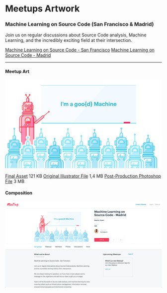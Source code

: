 # Meetups Artwork

### Machine Learning on Source Code (San Francisco & Madrid)

Join us on regular discussions about Source Code analysis, Machine Learning, and the incredibly exciting field at their intersection.

[Machine Learning on Source Code - San Francisco](https://www.meetup.com/MLoSC-SF/)
[Machine Learning on Source Code - Madrid](https://www.meetup.com/MLoSC-Madrid/)

---

#### Meetup Art

![ML-SC-Banner](machine-learning-on-source-code/files/ML-SC-Meetup-Banner.png)

[Final Asset](machine-learning-on-source-code/files/ML-SC-Meetup-Banner.png) 121 KB
[Original Illustrator File](machine-learning-on-source-code/files/ML-SC-Meetup-Banner.ai) 1,4 MB
[Post-Production Photoshop File](machine-learning-on-source-code/files/ML-SC-Meetup-Banner.psd) 3 MB

#### Composition

![ML-SC-Banner-Composition](machine-learning-on-source-code/files/ML-SC-Meetup-Banner-composition.png)